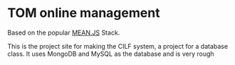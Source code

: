 # TOM online management

Based on the popular [MEAN.JS](http://meanjs.org) Stack.

This is the project site for making the CILF system, a project for a database class. It uses MongoDB and MySQL as the database and is very rough
